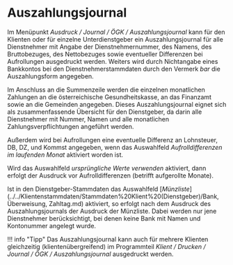 # Auszahlungsjournal

Im Menüpunkt *Ausdruck / Journal / ÖGK / Auszahlungsjournal* kann für den Klienten oder für einzelne Unterdienstgeber ein Auszahlungsjournal für alle Dienstnehmer mit Angabe der Dienstnehmernummer, des Namens, des Bruttobezuges, des Nettobezuges sowie eventueller Differenzen bei Aufrollungen ausgedruckt werden. Weiters wird durch Nichtangabe eines Bankkontos bei den Dienstnehmerstammdaten durch den Vermerk *bar* die Aus­zahlungsform angegeben.

Im Anschluss an die Summenzeile werden die einzelnen monatlichen Zahlungen an die österreichische Gesundheitskasse, an das Finanzamt sowie an die Gemeinden angegeben. Dieses Auszahlungsjournal eignet sich als zusammenfassende Übersicht für den Dienstgeber, da darin alle Dienstnehmer mit Nummer, Namen und alle monatlichen Zahlungsverpflichtungen angeführt werden.

Außerdem wird bei Aufrollungen eine eventuelle Differenz an Lohnsteuer, DB, DZ, und Kommst angegeben, wenn das Auswahlfeld *Aufrolldifferenzen im laufenden Monat* aktiviert worden ist.

Wird das Auswahlfeld *ursprüngliche Werte verwenden* aktiviert, dann erfolgt der Ausdruck vor Aufrolldifferenzen (betrifft aufgerollte Monate).

Ist in den Dienstgeber-Stammdaten das Auswahlfeld [*Münzliste*](../../Klientenstammdaten/Stammdaten%20Klient%20(Dienstgeber)/Bank, Überweisung, Zahltag.md) aktiviert, so erfolgt nach dem Ausdruck des Auszahlungsjournals der Ausdruck der Münzliste. Dabei werden nur jene Dienstnehmer berücksichtigt, bei denen keine Bank mit Namen und Kontonummer angelegt wurde.

!!! info "Tipp"
    Das Auszahlungsjournal kann auch für mehrere Klienten gleichzeitig (klientenübergreifend) im Programmteil *Klient / Drucken / Journal / ÖGK / Auszahlungsjournal* ausgedruckt werden.